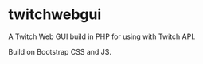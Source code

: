 # twitchwebgui

A Twitch Web GUI build in PHP for using with Twitch API. 

Build on Bootstrap CSS and JS.

